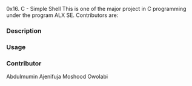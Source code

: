 0x16. C - Simple Shell
This is one of the major project in C programming under the program ALX SE.
Contributors are:

### Description

### Usage

### Contributor
Abdulmumin Ajenifuja
Moshood Owolabi
